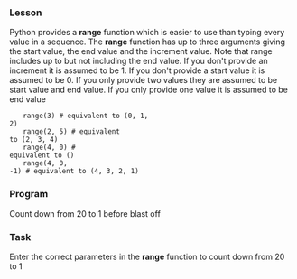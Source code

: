 <html>
<h3>Lesson</h3>
<p>Python provides a <b>range</b> function which is easier to use than typing every value in a sequence.
The <b>range</b> function has up to three arguments giving the start value, the end value and the
increment value. Note that range includes up to but not including the end value. If you don't
provide an increment it is assumed to be 1. If you don't provide a start value it is assumed to 
be 0. If you only provide two values they are assumed to be start value and end value. 
If you only provide one value it is assumed to be end value</p>

<code style='margin-left:2em;'>range(3)         # equivalent to (0, 1, 2)</code><br />
<code style='margin-left:2em;'>range(2, 5)      # equivalent to (2, 3, 4)</code><br />
<code style='margin-left:2em;'>range(4, 0)      # equivalent to ()</code><br />
<code style='margin-left:2em;'>range(4, 0, -1)  # equivalent to (4, 3, 2, 1)</code><br />

<h3>Program</h3>
<p>Count down from 20 to 1 before blast off</p>
<h3>Task</h3>
<p>Enter the correct parameters in the <b>range</b> function to count down from 20 to 1</p>

</html>
